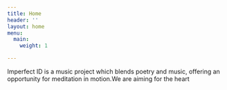 ```yaml
---
title: Home
header: ''
layout: home
menu:
  main:
    weight: 1

---
```

Imperfect ID is a music project which blends poetry and music, offering an opportunity for meditation in motion.We are aiming for the heart